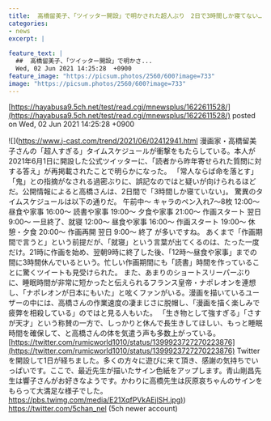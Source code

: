 ```yaml
---
title:  高橋留美子、「ツイッター開設」で明かされた超人ぶり　2日で3時間しか寝てない…「ナポレオンが日本にもいた」  
categories:
- news
excerpt: |
  
feature_text: |
  ##  高橋留美子、「ツイッター開設」で明かさ...
  Wed, 02 Jun 2021 14:25:28  +0900
feature_image: "https://picsum.photos/2560/600?image=733"
image: "https://picsum.photos/2560/600?image=733"
---
```


[https://hayabusa9.5ch.net/test/read.cgi/mnewsplus/1622611528/](https://hayabusa9.5ch.net/test/read.cgi/mnewsplus/1622611528/)
posted on Wed, 02 Jun 2021 14:25:28  +0900

<!--more-->

![](https://www.j-cast.com/trend/2021/06/02412941.html 漫画家・高橋留美子さんの「超人すぎる」タイムスケジュールが衝撃をもたらしている。本人が2021年6月1日に開設した公式ツイッターに、「読者から昨年寄せられた質問に対する答え」が再掲載されたことで明らかになった。 「常人ならば命を落とす」「鬼」との指摘がなされる過密ぶりに、誤記なのではと疑いが向けられるほどだ。公開情報によると高橋さんは、2日間で「3時間しか寝ていない」。 驚異のタイムスケジュールは以下の通りだ。 午前中〜 キャラのペン入れ7〜8枚 12:00〜 昼食や家事 16:00〜 読書や家事 19:00〜 夕食や家事 21:00〜 作画スタート 翌日 9:00〜 一旦終了、就寝 12:00〜 昼食や家事 16:00〜 作画スタート 19:00〜 休憩・夕食 20:00〜 作画再開 翌日 9:00〜 終了 が多いですね。 あくまで「作画期間で言うと」という前提だが、「就寝」という言葉が出てくるのは、たった一度だけ。21時に作画を始め、翌朝9時に終了した後、「12時〜昼食や家事」までの間に3時間休んでいるという。忙しい作画期間にも「読書」時間を作っていることに驚くツイートも見受けられた。 また、あまりのショートスリーパーぶりに、睡眠時間が非常に短かったと伝えられるフランス皇帝・ナポレオンを連想し、「ナポレオンが日本にもいた」と呟くファンがいる。漫画を描いているユーザーの中には、高橋さんの作業速度の凄まじさに脱帽し、「漫画を描く楽しみで疲弊を相殺している」のではと見る人もいた。 「生き物として強すぎる」「さすが天才」という称賛の一方で、しっかりと休んで長生きしてほしい、もっと睡眠時間を確保して、と高橋さんの体を気遣う声も多数上がっている。 [https://twitter.com/rumicworld1010/status/1399923727270223876](https://twitter.com/rumicworld1010/status/1399923727270223876) Twitterを開設して1日が経ちました。多くの方々に遊びに来て頂き、感謝の気持ちでいっぱいです。ここで、最近先生が描いたサイン色紙をアップします。青山剛昌先生は響子さんがお好きなようです。かわりに高橋先生は灰原哀ちゃんのサインをもらって大満足な様子でした。 [https://pbs.twimg.com/media/E21XqfPVkAEjlSH.jpg)](https://pbs.twimg.com/media/E21XqfPVkAEjlSH.jpg)) https://twitter.com/5chan_nel (5ch newer account)
